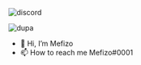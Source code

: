 ![discord](https://discord.c99.nl/widget/theme-3/220751792865017857.png)

![dupa](https://github-readme-stats.vercel.app/api?username=Mefizo&hide=contribs&count_private=true&show_icons=true)

- 👋 Hi, I’m Mefizo
- 📫 How to reach me Mefizo#0001
